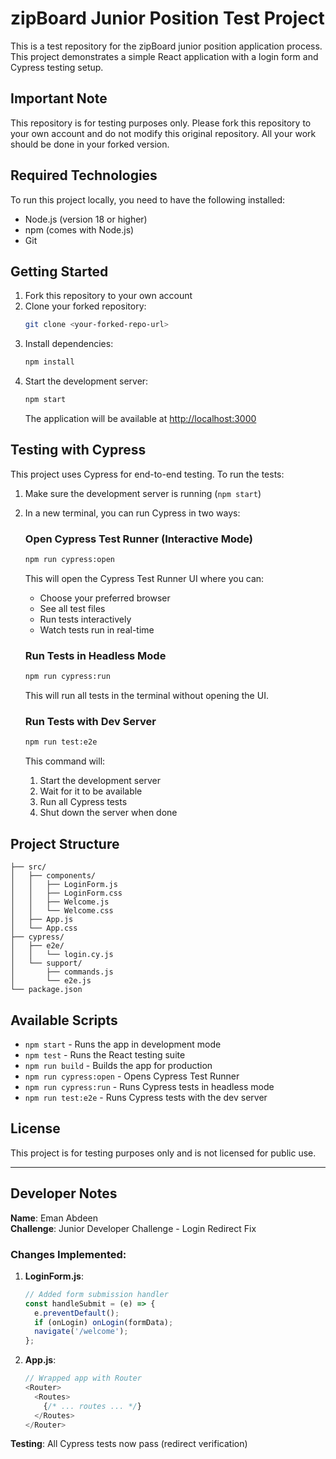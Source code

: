 # zipBoard Junior Position Test Project

This is a test repository for the zipBoard junior position application process. This project demonstrates a simple React application with a login form and Cypress testing setup.

## Important Note

This repository is for testing purposes only. Please fork this repository to your own account and do not modify this original repository. All your work should be done in your forked version.

## Required Technologies

To run this project locally, you need to have the following installed:

- Node.js (version 18 or higher)
- npm (comes with Node.js)
- Git

## Getting Started

1. Fork this repository to your own account
2. Clone your forked repository:
   ```bash
   git clone <your-forked-repo-url>
   ```
3. Install dependencies:
   ```bash
   npm install
   ```
4. Start the development server:
   ```bash
   npm start
   ```
   The application will be available at [http://localhost:3000](http://localhost:3000)

## Testing with Cypress

This project uses Cypress for end-to-end testing. To run the tests:

1. Make sure the development server is running (`npm start`)
2. In a new terminal, you can run Cypress in two ways:

   ### Open Cypress Test Runner (Interactive Mode)
   ```bash
   npm run cypress:open
   ```
   This will open the Cypress Test Runner UI where you can:
   - Choose your preferred browser
   - See all test files
   - Run tests interactively
   - Watch tests run in real-time

   ### Run Tests in Headless Mode
   ```bash
   npm run cypress:run
   ```
   This will run all tests in the terminal without opening the UI.

   ### Run Tests with Dev Server
   ```bash
   npm run test:e2e
   ```
   This command will:
   1. Start the development server
   2. Wait for it to be available
   3. Run all Cypress tests
   4. Shut down the server when done

## Project Structure

```
├── src/
│   ├── components/
│   │   ├── LoginForm.js
│   │   ├── LoginForm.css
│   │   ├── Welcome.js
│   │   └── Welcome.css
│   ├── App.js
│   └── App.css
├── cypress/
│   ├── e2e/
│   │   └── login.cy.js
│   └── support/
│       ├── commands.js
│       └── e2e.js
└── package.json
```

## Available Scripts

- `npm start` - Runs the app in development mode
- `npm test` - Runs the React testing suite
- `npm run build` - Builds the app for production
- `npm run cypress:open` - Opens Cypress Test Runner
- `npm run cypress:run` - Runs Cypress tests in headless mode
- `npm run test:e2e` - Runs Cypress tests with the dev server

## License

This project is for testing purposes only and is not licensed for public use.

---

## Developer Notes

**Name**: Eman Abdeen  
**Challenge**: Junior Developer Challenge - Login Redirect Fix

### Changes Implemented:
1. **LoginForm.js**:
   ```javascript
   // Added form submission handler
   const handleSubmit = (e) => {
     e.preventDefault();
     if (onLogin) onLogin(formData);
     navigate('/welcome');
   };
   ```

2. **App.js**:
   ```javascript
   // Wrapped app with Router
   <Router>
     <Routes>
       {/* ... routes ... */}
     </Routes>
   </Router>
   ```

**Testing**: All Cypress tests now pass (redirect verification)
